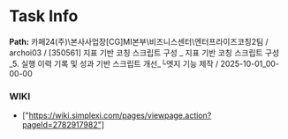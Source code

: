 # Task Info

**Path:** 카페24(주)\본사사업장\[CG]MI본부\비즈니스센터\엔터프라이즈코칭2팀 / archoi03 / [350561] 지표 기반 코칭 스크립트 구성 _ 지표 기반 코칭 스크립트 구성_5. 실행 이력 기록 및 성과 기반 스크립트 개선_└엣지 기능 제작 / 2025-10-01_00-00-00

### WIKI
- ["https://wiki.simplexi.com/pages/viewpage.action?pageId=2782917982"]

